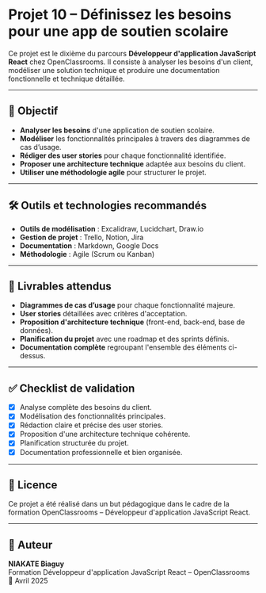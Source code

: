 # Projet 10 – Définissez les besoins pour une app de soutien scolaire

Ce projet est le dixième du parcours **Développeur d'application JavaScript React** chez OpenClassrooms. Il consiste à analyser les besoins d'un client, modéliser une solution technique et produire une documentation fonctionnelle et technique détaillée.

---

## 🎯 Objectif

- **Analyser les besoins** d'une application de soutien scolaire.
- **Modéliser** les fonctionnalités principales à travers des diagrammes de cas d’usage.
- **Rédiger des user stories** pour chaque fonctionnalité identifiée.
- **Proposer une architecture technique** adaptée aux besoins du client.
- **Utiliser une méthodologie agile** pour structurer le projet.

---

## 🛠️ Outils et technologies recommandés

- **Outils de modélisation** : Excalidraw, Lucidchart, Draw.io
- **Gestion de projet** : Trello, Notion, Jira
- **Documentation** : Markdown, Google Docs
- **Méthodologie** : Agile (Scrum ou Kanban)

---

## 📝 Livrables attendus

- **Diagrammes de cas d’usage** pour chaque fonctionnalité majeure.
- **User stories** détaillées avec critères d'acceptation.
- **Proposition d'architecture technique** (front-end, back-end, base de données).
- **Planification du projet** avec une roadmap et des sprints définis.
- **Documentation complète** regroupant l'ensemble des éléments ci-dessus.

---

## ✅ Checklist de validation

- [x] Analyse complète des besoins du client.
- [x] Modélisation des fonctionnalités principales.
- [x] Rédaction claire et précise des user stories.
- [x] Proposition d'une architecture technique cohérente.
- [x] Planification structurée du projet.
- [x] Documentation professionnelle et bien organisée.

---

## 📄 Licence

Ce projet a été réalisé dans un but pédagogique dans le cadre de la formation OpenClassrooms – Développeur d'application JavaScript React.

---

## 👤 Auteur

**NIAKATE Biaguy**  
Formation Développeur d'application JavaScript React – OpenClassrooms  
📅 Avril 2025
